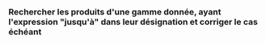 ### Rechercher les produits d'une gamme donnée, ayant l'expression "jusqu'à" dans leur désignation et corriger le cas échéant
